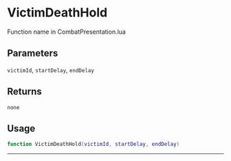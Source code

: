# VictimDeathHold
Function name in CombatPresentation.lua
## Parameters
`victimId`, `startDelay`, `endDelay`
## Returns
`none`
## Usage
```lua
function VictimDeathHold(victimId, startDelay, endDelay)
```
---
